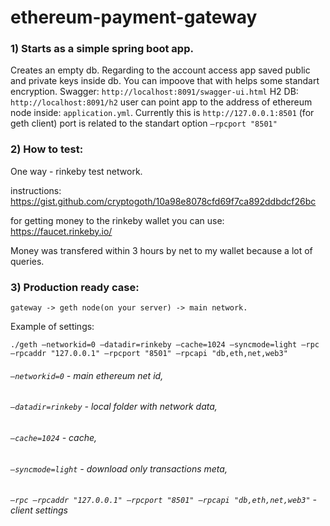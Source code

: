# ethereum-payment-gateway

### 1) Starts as a simple spring boot app.
Creates an empty db. Regarding to the account access app saved public and private keys inside db. You can impoove that with helps some standart encryption. 
Swagger: `http://localhost:8091/swagger-ui.html`
H2 DB: `http://localhost:8091/h2`
user can  point app to the address of ethereum node inside: `application.yml`. Currently this is `http://127.0.0.1:8501` (for geth client)
port is related to the standart option `—rpcport "8501"`

### 2) How to test: 
One way  - rinkeby test network. 

instructions: https://gist.github.com/cryptogoth/10a98e8078cfd69f7ca892ddbdcf26bc

for getting money to the rinkeby wallet you can use: https://faucet.rinkeby.io/ 


Money was transfered within 3 hours by net to my wallet because a lot of queries.

### 3) Production ready case:  

`gateway -> geth node(on your server) -> main network.`

Example of settings:

`./geth —networkid=0 —datadir=rinkeby —cache=1024 —syncmode=light —rpc —rpcaddr "127.0.0.1" —rpcport "8501" —rpcapi "db,eth,net,web3"`

###### `—networkid=0`  - main ethereum net id,
###### `—datadir=rinkeby` - local folder with network data,
###### `—cache=1024`  - cache,
###### `—syncmode=light`  -  download only transactions meta,
###### `—rpc —rpcaddr "127.0.0.1" —rpcport "8501" —rpcapi "db,eth,net,web3"` - client settings 
